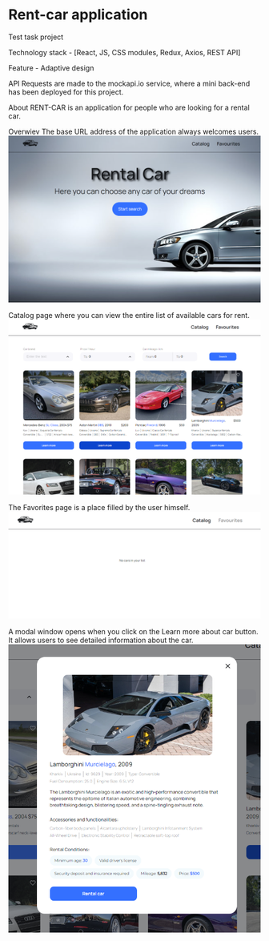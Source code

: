 # Rent-car application

Test task project

Technology stack - [React, JS, CSS modules, Redux, Axios, REST API]

Feature - Adaptive design

API Requests are made to the mockapi.io service, where a mini back-end has been
deployed for this project.

About RENT-CAR is an application for people who are looking for a rental car.

Overwiev The base URL address of the application always welcomes users.
![Home-page](./assets/Home.png)

Catalog page where you can view the entire list of available cars for rent.
![Catalog-page](./assets/Catalog.png)

The Favorites page is a place filled by the user himself.
![Favorite-page](./assets/Favourite.png)

A modal window opens when you click on the Learn more about car button. It
allows users to see detailed information about the car.
![Edit-modal](./assets/Modal.png)
